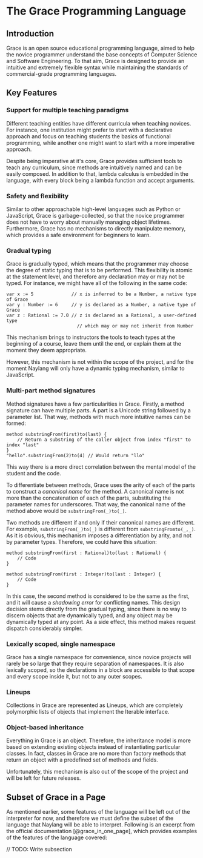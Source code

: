 The Grace Programming Language
==========

Introduction
------

Grace is an open source educational programming language, aimed to help the novice programmer understand the base concepts of Computer Science and Software Engineering. To that aim, Grace is designed to provide an intuitive and extremely flexible syntax while maintaining the standards of commercial-grade programming languages.

Key Features
------

### Support for multiple teaching paradigms

Different teaching entities have different curricula when teaching novices. For instance, one institution might prefer to start with a declarative approach and focus on teaching students the basics of functional programming, while another one might want to start with a more imperative approach.

Despite being imperative at it's core, Grace provides sufficient tools to teach any curriculum, since methods are intuitively named and can be easily composed. In addition to that, lambda calculus is embedded in the language, with every block being a lambda function and accept arguments.

### Safety and flexibility

Similar to other approachable high-level languages such as Python or JavaScript, Grace is garbage-collected, so that the novice programmer does not have to worry about manually managing object lifetimes. Furthermore, Grace has no mechanisms to directly manipulate memory, which provides a safe environment for beginners to learn.

### Gradual typing

Grace is gradually typed, which means that the programmer may choose the degree of static typing that is to be performed. This flexibility is atomic at the statement level, and therefore any declaration may or may not be typed. For instance, we might have all of the following in the same code:

```
var x := 5              // x is inferred to be a Number, a native type of Grace
var y : Number := 6     // y is declared as a Number, a native type of Grace
var z : Rational := 7.0 // z is declared as a Rational, a user-defined type
                          // which may or may not inherit from Number
```

This mechanism brings to instructors the tools to teach types at the beginning of a course, leave them until the end, or explain them at the moment they deem appropriate.

However, this mechanism is not within the scope of the project, and for the moment Naylang will only have a dynamic typing mechanism, similar to JavaScript.

### Multi-part method signatures

Method signatures have a few particularities in Grace. Firstly, a method signature can have multiple parts. A part is a Unicode string followed by a parameter list. That way, methods with much more intuitive names can be formed:

```
method substringFrom(first)to(last) {
    // Return a substring of the caller object from index "first" to index "last"
}
"hello".substringFrom(2)to(4) // Would return "llo"
```

This way there is a more direct correlation between the mental model of the student and the code.

To differentiate between methods, Grace uses the arity of each of the parts to construct a _canonical name_ for the method. A canonical name is not more than the concatenation of each of the parts, substituting the parameter names for underscores. That way, the canonical name of the method above would be `substringFrom(_)to(_)`.

Two methods are different if and only if their canonical names are different. For example, `substringFrom(_)to(_)` is different from `substringFromto(_,_)`. As it is obvious, this mechanism imposes a differentiation by arity, and not by parameter types. Therefore, we could have this situation:

```
method substringFrom(first : Rational)to(last : Rational) {
    // Code
}

method substringFrom(first : Integer)to(last : Integer) {
    // Code
}
```

In this case, the second method is considered to be the same as the first, and it will cause a _shadowing error_ for conflicting names. This design decision stems directly from the gradual typing, since there is no way to discern objects that are dynamically typed, and any object may be dynamically typed at any point. As a side effect, this method makes request dispatch considerably simpler.

### Lexically scoped, single namespace

Grace has a single namespace for convenience, since novice projects will rarely be so large that they require separation of namespaces. It is also lexically scoped, so the declarations in a block are accessible to that scope and every scope inside it, but not to any outer scopes.

### Lineups

Collections in Grace are represented as Lineups, which are completely polymorphic lists of objects that implement the Iterable interface.

### Object-based inheritance

Everything in Grace is an object. Therefore, the inheritance model is more based on extending existing objects instead of instantiating particular classes. In fact, classes in Grace are no more than factory methods that return an object with a predefined set of methods and fields.

Unfortunately, this mechanism is also out of the scope of the project and will be left for future releases.

Subset of Grace in a Page
------

As mentioned earlier, some features of the language will be left out of the interpreter for now, and therefore we must define the subset of the language that Naylang will be able to interpret. Following is an excerpt from the official documentation [@grace_in_one_page], which provides examples of the features of the language covered:

// TODO: Write subsection
